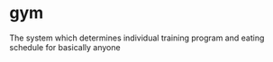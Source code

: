# gym
The system which determines individual training program and eating schedule for basically anyone
